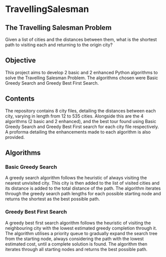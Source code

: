 # TravellingSalesman

## The Travelling Salesman Problem

Given a list of cities and the distances between them, what is the shortest path to visiting each and returning to the origin city?

## Objective

This project aims to develop 2 basic and 2 enhanced Python algorithms to solve the Travelling Salesman Problem. The algorithms chosen were Basic Greedy Search and Greedy Best First Search.

## Contents

The repository contains 8 city files, detailing the distances between each city, varying in length from 12 to 535 cities. Alongside this are the 4 algorithms (2 basic and 2 enhanced), and the best tour found using Basic Greedy Search and Greedy Best First search for each city file respectively. A proforma detailing the enhancements made to each algorithm is also provided.

## Algorithms

### Basic Greedy Search

A greedy search algorithm follows the heuristic of always visiting the nearest unvisited city. This city is then added to the list of visited cities and its distance is added to the total distance of the path. The algorithm iterates through the greedy search path lengths for each possible starting node and returns the shortest as the best possible path.

### Greedy Best First Search

A greedy best first search algorithm follows the heuristic of visiting the neighbouring city with the lowest estimated greedy completion through it. The algorithm utilises a priority queue to gradually expand the search tree from the starting node, always considering the path with the lowest estimated cost, until a complete solution is found. The algorithm then iterates through all starting nodes and returns the best possible path.




